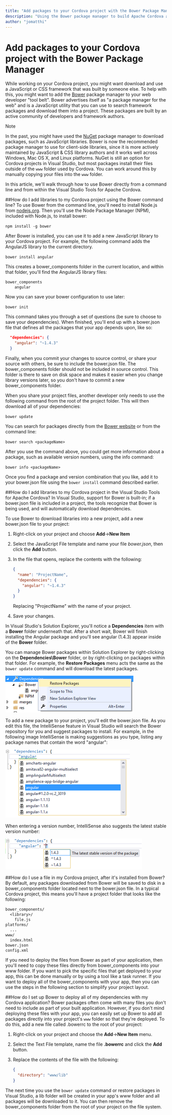 ```yaml
---
title: "Add packages to your Cordova project with the Bower Package Manager"
description: "Using the Bower package manager to build Apache Cordova apps."
author: "jomatthi"
---
```


# Add packages to your Cordova project with the Bower Package Manager
While working on your Cordova project, you might want download and use a JavaScript or CSS framework that was built by someone else. To help with this, you might want to add the [Bower](http://www.bower.io) package manager to your web developer "tool belt". Bower advertises itself as "a package manager for the web" and is a JavaScript utility  that you can use to search framework packages and download them into a project. These packages are built by an active community of developers and framework authors.

> [!NOTE]
> In the past, you might have used the [NuGet](http://www.nuget.org) package manager to download packages, such as JavaScript libraries. Bower is now the recommended package manager to use for client-side libraries, since it is more actively maintained by JavaScript & CSS library authors and it works well across Windows, Mac OS X, and Linux platforms. NuGet is still an option for Cordova projects in Visual Studio, but most packages install their files outside of the `www` folder used by Cordova. You can work around this by manually copying your files into the `www` folder.

In this article, we'll walk through how to use Bower directly from a command line and from within the Visual Studio Tools for Apache Cordova.

##<a name="cmdLine"></a>How do I  add libraries to my Cordova project using the Bower command line?
To use Bower from the command line, you'll need to install Node.js from [nodejs.org](https://nodejs.org/). Then you'll use the Node Package Manager (NPM), included with Node.js, to install bower:

`npm install -g bower`

After Bower is installed, you can use it to add a new JavaScript library to your Cordova project. For example, the following command adds the AngularJS library to the current directory.

`bower install angular`

This creates a bower_components folder in the current location, and within that folder, you'll find the AngularJS library files:

```
bower_components
    angular
```
Now you can save your bower configuration to use later:

`bower init`

This command takes you through a set of questions (be sure to choose to save your dependencies). When finished, you'll end up with a bower.json file that defines all the packages that your app depends upon, like so:

```JSON
  "dependencies": {
    "angular": "~1.4.3"
  }
```
Finally, when you commit your changes to source control, or share your source with others, be sure to include the bower.json file. The bower_components folder should not be included in source control. This folder is there to save on disk space and makes it easier when you change library versions later, so you don't have to commit a new bower_components folder.

When you share your project files, another developer only needs to use the following command from the root of the project folder. This will then download all of your dependencies:

`bower update`

You can search for packages directly from the [Bower website](http://bower.io/) or from the command line:

`bower search <packageName>`

After you use the command above, you could get more information about a package, such as available version numbers, using the info command:

`bower info <packageName>`

Once you find a package and version combination that you like, add it to your bower.json file using the `bower install` command described earlier.

##<a name="TACO"></a>How do I add libraries to my Cordova project in the Visual Studio Tools for Apache Cordova?
In Visual Studio, support for Bower is built-in; if a bower.json file is included in a project, the tools recognize that Bower is being used, and will automatically download dependencies.

To use Bower to download libraries into a new project, add a new bower.json file to your project:

1. Right-click on your project and choose **Add**->**New Item**
2. Select the JavaScript File template and name your file *bower.json*, then click the **Add** button.
3. In the file that opens, replace the contents with the following:

    ```JSON
    {
      "name": "ProjectName",
      "dependencies": {
        "angular": "~1.4.3"
      }
    }
    ```
    Replacing "ProjectName" with the name of your project.

4. Save your changes.

In Visual Studio's Solution Explorer, you'll notice a **Dependencies** item with a **Bower** folder underneath that. After a short wait, Bower will finish installing the Angular package and you'll see angular (1.4.3) appear inside of the **Bower** folder.

You can manage Bower packages within Solution Explorer by right-clicking on the **Dependencies\Bower** folder, or by right-clicking on packages within that folder. For example, the **Restore Packages** menu acts the same as the `bower update` command and will download the latest packages.

![Restoring packages from the solution explorer menu](media/tutorial-using-bower/bower-solution-explorer-menu.png)

To add a new package to your project, you'll edit the bower.json file. As you edit this file, the IntelliSense feature in Visual Studio will search the Bower repository for you and suggest packages to install. For example, in the following image IntelliSense is making suggestions as you type, listing any package names that contain the word "angular":

![Visual Studio IntelliSense with suggestions for Bower package names](media/tutorial-using-bower/bower-package-intellisense.png)

When entering a version number, IntelliSense also suggests the latest stable version number:

![Visual Studio IntelliSense with suggestions for Bower package version numbers](media/tutorial-using-bower/bower-package-version-intellisense.png)

##<a name="useFile"></a>How do I use a file in my Cordova project, after it's installed from Bower?
By default, any packages downloaded from Bower will be saved to disk in a bower_components folder located next to the bower.json file. In a typical Cordova project, this means you'll have a project folder that looks like the following:

```
bower_components/
  <library>/
    file.js
platforms/
  ...
www/
  index.html
bower.json
config.xml
```

If you need to deploy the files from Bower as part of your application, then you'll need to copy these files directly from bower_components into your www folder. If you want to pick the specific files that get deployed to your app, this can be done manually or by using a tool like a task runner. If you want to deploy all of the bower_components with your app, then you can use the steps in the following section to simplify your project layout.

##<a name="downloadToWww"></a>How do I set up Bower to deploy all of my dependencies with my Cordova application?
Bower packages often come with many files you don't need to include as part of your built application. However, if you don't mind deploying these files with your app, you can easily set up Bower to add all packages directly into your project's `www` folder so that they're deployed. To do this, add a new file called .bowerrc to the root of your project:

1. Right-click on your project and choose the **Add**->**New Item** menu.
2. Select the Text File template, name the file **.bowerrc** and click the **Add** button.
3. Replace the contents of the file with the following:

    ```JSON
    {
      "directory": "www/lib"
    }
    ```

The next time you use the `bower update` command or restore packages in Visual Studio, a lib folder will be created in your app's www folder and all packages will be downloaded to it. You can then remove the bower_components folder from the root of your project on the file system.

